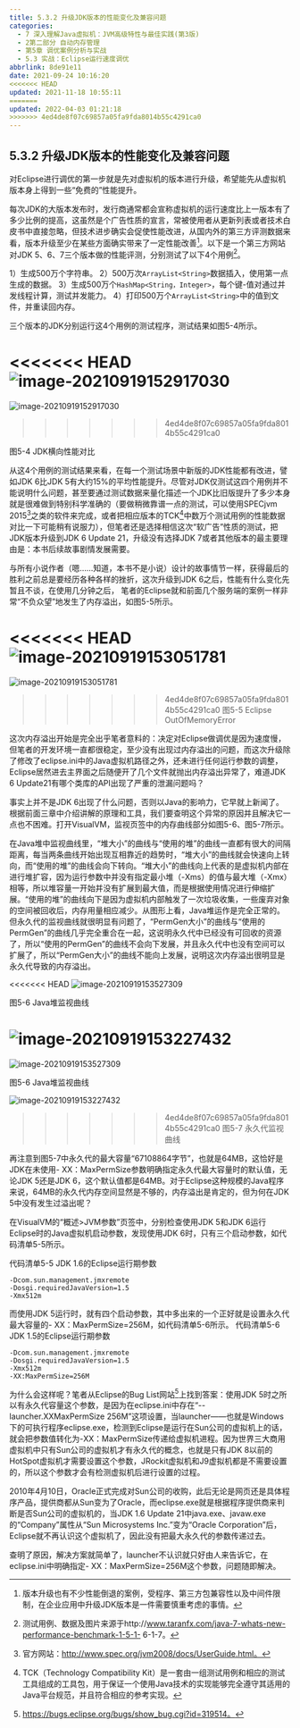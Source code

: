 ```yaml
---
title: 5.3.2 升级JDK版本的性能变化及兼容问题
categories: 
  - 7 深入理解Java虛拟机：JVM高级特性与最佳实践(第3版)
  - 2第二部分 自动内存管理
  - 第5章 调优案例分析与实战
  - 5.3 实战：Eclipse运行速度调优
abbrlink: 8de91e11
date: 2021-09-24 10:16:20
<<<<<<< HEAD
updated: 2021-11-18 10:55:11
=======
updated: 2022-04-03 01:21:18
>>>>>>> 4ed4de8f07c69857a05fa9fda8014b55c4291ca0
---
```

## 5.3.2 升级JDK版本的性能变化及兼容问题
对Eclipse进行调优的第一步就是先对虚拟机的版本进行升级，希望能先从虚拟机版本身上得到一些“免费的”性能提升。

每次JDK的大版本发布时，发行商通常都会宣称虚拟机的运行速度比上一版本有了多少比例的提高，这虽然是个广告性质的宣言，常被使用者从更新列表或者技术白皮书中直接忽略，但技术进步确实会促使性能改进，从国内外的第三方评测数据来看，版本升级至少在某些方面确实带来了一定性能改善[^1]。以下是一个第三方网站对JDK 5、6、7三个版本做的性能评测，分别测试了以下4个用例[^2]。

1）生成500万个字符串。 
2）500万次`ArrayList<String>`数据插入，使用第一点生成的数据。 
3）生成500万个`HashMap<String，Integer>`，每个键-值对通过并发线程计算，测试并发能力。 
4）打印500万个`ArrayList<String>`中的值到文件，并重读回内存。

三个版本的JDK分别运行这4个用例的测试程序，测试结果如图5-4所示。

<<<<<<< HEAD
![image-20210919152917030](https://raw.githubusercontent.com/lanlan2017/images/master/Blog/Sum/20210919152917.png)
=======
![image-20210919152917030](https://gitee.com/XiaoLan223/images/raw/master/Blog/Sum/20210919152917.png)
>>>>>>> 4ed4de8f07c69857a05fa9fda8014b55c4291ca0

图5-4 JDK横向性能对比 

从这4个用例的测试结果来看，在每一个测试场景中新版的JDK性能都有改进，譬如JDK 6比JDK 5有大约15%的平均性能提升。尽管对JDK仅测试这四个用例并不能说明什么问题，甚至要通过测试数据来量化描述一个JDK比旧版提升了多少本身就是很难做到特别科学准确的（要做稍微靠谱一点的测试，可以使用SPECjvm 2015[^3]之类的软件来完成，或者把相应版本的TCK[^4]中数万个测试用例的性能数据对比一下可能稍有说服力），但笔者还是选择相信这次“软广告”性质的测试，把JDK版本升级到JDK 6 Update 21，升级没有选择JDK 7或者其他版本的最主要理由是：本书后续故事剧情发展需要。

与所有小说作者（嗯……知道，本书不是小说）设计的故事情节一样，获得最后的胜利之前总是要经历各种各样的挫折，这次升级到JDK 6之后，性能有什么变化先暂且不谈，在使用几分钟之后， 笔者的Eclipse就和前面几个服务端的案例一样非常“不负众望”地发生了内存溢出，如图5-5所示。

<<<<<<< HEAD
![image-20210919153051781](https://raw.githubusercontent.com/lanlan2017/images/master/Blog/Sum/20210919153051.png)
=======
![image-20210919153051781](https://gitee.com/XiaoLan223/images/raw/master/Blog/Sum/20210919153051.png)
>>>>>>> 4ed4de8f07c69857a05fa9fda8014b55c4291ca0
图5-5 Eclipse OutOfMemoryError

这次内存溢出开始是完全出乎笔者意料的：决定对Eclipse做调优是因为速度慢，但笔者的开发环境一直都很稳定，至少没有出现过内存溢出的问题，而这次升级除了修改了eclipse.ini中的Java虚拟机路径之外，还未进行任何运行参数的调整，Eclipse居然进去主界面之后随便开了几个文件就抛出内存溢出异常了，难道JDK 6 Update21有哪个类库的API出现了严重的泄漏问题吗？

事实上并不是JDK 6出现了什么问题，否则以Java的影响力，它早就上新闻了。根据前面三章中介绍讲解的原理和工具，我们要查明这个异常的原因并且解决它一点也不困难。打开VisualVM，监视页签中的内存曲线部分如图5-6、图5-7所示。

在Java堆中监视曲线里，“堆大小”的曲线与“使用的堆”的曲线一直都有很大的间隔距离，每当两条曲线开始出现互相靠近的趋势时，“堆大小”的曲线就会快速向上转向，而“使用的堆”的曲线会向下转向。“堆大小”的曲线向上代表的是虚拟机内部在进行堆扩容，因为运行参数中并没有指定最小堆（-Xms）的值与最大堆（-Xmx）相等，所以堆容量一开始并没有扩展到最大值，而是根据使用情况进行伸缩扩展。“使用的堆”的曲线向下是因为虚拟机内部触发了一次垃圾收集，一些废弃对象的空间被回收后，内存用量相应减少。从图形上看，Java堆运作是完全正常的。但永久代的监视曲线就很明显有问题了，“PermGen大小”的曲线与“使用的PermGen”的曲线几乎完全重合在一起，这说明永久代中已经没有可回收的资源了，所以“使用的PermGen”的曲线不会向下发展，并且永久代中也没有空间可以扩展了，所以“PermGen大小”的曲线不能向上发展，说明这次内存溢出很明显是永久代导致的内存溢出。

<<<<<<< HEAD
![image-20210919153527309](https://raw.githubusercontent.com/lanlan2017/images/master/Blog/Sum/20210919153527.png)

图5-6 Java堆监视曲线

![image-20210919153227432](https://raw.githubusercontent.com/lanlan2017/images/master/Blog/Sum/20210919153227.png)
=======
![image-20210919153527309](https://gitee.com/XiaoLan223/images/raw/master/Blog/Sum/20210919153527.png)

图5-6 Java堆监视曲线

![image-20210919153227432](https://gitee.com/XiaoLan223/images/raw/master/Blog/Sum/20210919153227.png)
>>>>>>> 4ed4de8f07c69857a05fa9fda8014b55c4291ca0
图5-7 永久代监视曲线

再注意到图5-7中永久代的最大容量“67108864字节”，也就是64MB，这恰好是JDK在未使用- XX：MaxPermSize参数明确指定永久代最大容量时的默认值，无论JDK 5还是JDK 6，这个默认值都是64MB。对于Eclipse这种规模的Java程序来说，64MB的永久代内存空间显然是不够的，内存溢出是肯定的，但为何在JDK 5中没有发生过溢出呢？

在VisualVM的“概述>JVM参数”页签中，分别检查使用JDK 5和JDK 6运行Eclipse时的Java虚拟机启动参数，发现使用JDK 6时，只有三个启动参数，如代码清单5-5所示。

代码清单5-5 JDK 1.6的Eclipse运行期参数
```
-Dcom.sun.management.jmxremote 
-Dosgi.requiredJavaVersion=1.5 
-Xmx512m
```
而使用JDK 5运行时，就有四个启动参数，其中多出来的一个正好就是设置永久代最大容量的- XX：MaxPermSize=256M，如代码清单5-6所示。
代码清单5-6 JDK 1.5的Eclipse运行期参数
```
-Dcom.sun.management.jmxremote 
-Dosgi.requiredJavaVersion=1.5
-Xmx512m 
-XX:MaxPermSize=256M
```
为什么会这样呢？笔者从Eclipse的Bug List网站[^5]上找到答案：使用JDK 5时之所以有永久代容量这个参数，是因为在eclipse.ini中存在“--launcher.XXMaxPermSize 256M”这项设置，当launcher——也就是Windows下的可执行程序eclipse.exe，检测到Eclipse是运行在Sun公司的虚拟机上的话，就会把参数值转化为-XX：MaxPermSize传递给虚拟机进程。因为世界三大商用虚拟机中只有Sun公司的虚拟机才有永久代的概念，也就是只有JDK 8以前的HotSpot虚拟机才需要设置这个参数，JRockit虚拟机和J9虚拟机都是不需要设置的，所以这个参数才会有检测虚拟机后进行设置的过程。

2010年4月10日，Oracle正式完成对Sun公司的收购，此后无论是网页还是具体程序产品，提供商都从Sun变为了Oracle，而eclipse.exe就是根据程序提供商来判断是否Sun公司的虚拟机的，当JDK 1.6 Update 21中java.exe、javaw.exe的“Company”属性从“Sun Microsystems Inc.”变为“Oracle Corporation”后，Eclipse就不再认识这个虚拟机了，因此没有把最大永久代的参数传递过去。

查明了原因，解决方案就简单了，launcher不认识就只好由人来告诉它，在eclipse.ini中明确指定- XX：MaxPermSize=256M这个参数，问题随即解决。


[^1]: 版本升级也有不少性能倒退的案例，受程序、第三方包兼容性以及中间件限制，在企业应用中升级JDK版本是一件需要慎重考虑的事情。 
[^2]: 测试用例、数据及图片来源于http://www.taranfx.com/java-7-whats-new-performance-benchmark-1-5-1- 6-1-7。 
[^3]: 官方网站：http://www.spec.org/jvm2008/docs/UserGuide.html。 
[^4]: TCK（Technology Compatibility Kit）是一套由一组测试用例和相应的测试工具组成的工具包，用于保证一个使用Java技术的实现能够完全遵守其适用的Java平台规范，并且符合相应的参考实现。 
[^5]: https://bugs.eclipse.org/bugs/show_bug.cgi?id=319514。
